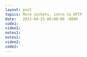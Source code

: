 ```yaml
---
layout: post
topics: More sockets, intro to HTTP
date:   2023-04-25 08:00:00 -0800
code1: 
video1: 
notes1: 
notes2: 
video2: 
code2:  
---
```

